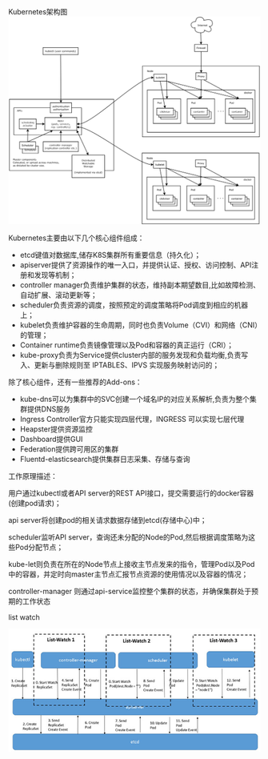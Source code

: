Kubernetes架构图![k8s架构图](acess/k8s架构图.png)

Kubernetes主要由以下几个核心组件组成：

- etcd键值对数据库,储存K8S集群所有重要信息（持久化）；
- apiserver提供了资源操作的唯一入口，并提供认证、授权、访问控制、API注册和发现等机制；
- controller manager负责维护集群的状态，维持副本期望数目,比如故障检测、自动扩展、滚动更新等；
- scheduler负责资源的调度，按照预定的调度策略将Pod调度到相应的机器上；
- kubelet负责维护容器的生命周期，同时也负责Volume（CVI）和网络（CNI）的管理；
- Container runtime负责镜像管理以及Pod和容器的真正运行（CRI）；
- kube-proxy负责为Service提供cluster内部的服务发现和负载均衡,负责写入、更新与删除规则至 IPTABLES、IPVS 实现服务映射访问的；

除了核心组件，还有一些推荐的Add-ons：

- kube-dns可以为集群中的SVC创建一个域名IP的对应关系解析,负责为整个集群提供DNS服务
- Ingress Controller官方只能实现四层代理，INGRESS 可以实现七层代理
- Heapster提供资源监控
- Dashboard提供GUI
- Federation提供跨可用区的集群
- Fluentd-elasticsearch提供集群日志采集、存储与查询



工作原理描述：

用户通过kubectl或者API server的REST API接口，提交需要运行的docker容器(创建pod请求)；

api server将创建pod的相关请求数据存储到etcd(存储中心)中；

scheduler监听API server，查询还未分配的Node的Pod,然后根据调度策略为这些Pod分配节点；

kube-let则负责在所在的Node节点上接收主节点发来的指令，管理Pod以及Pod中的容器，并定时向master主节点汇报节点资源的使用情况以及容器的情况；

controller-manager 则通过api-service监控整个集群的状态，并确保集群处于预期的工作状态





list watch

![20170315101923](acess/20170315101923.jpg)
